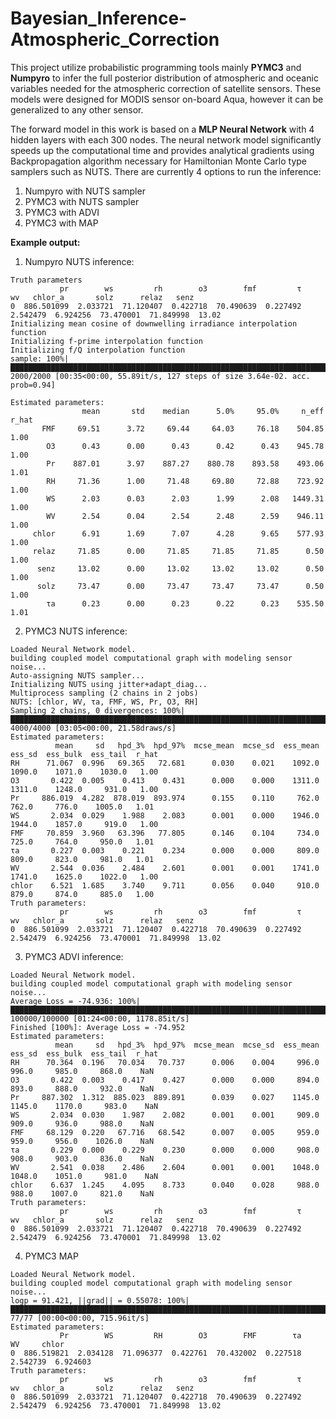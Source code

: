 # Bayesian_Inference-Atmospheric_Correction

This project utilize probabilistic programming tools mainly **PYMC3** and **Numpyro** to infer the full posterior distribution of atmospheric and oceanic variables needed for the atmospheric correction of satellite sensors. These models were designed for MODIS sensor on-board Aqua, however it can be generalized to any other sensor.

The forward model in this work is based on a **MLP Neural Network** with 4 hidden layers with each 300 nodes. The neural network model significantly speeds up the computational time and provides analytical gradients using Backpropagation algorithm necessary for Hamiltonian Monte Carlo type samplers such as NUTS.
There are currently 4 options to run the inference:
  1. Numpyro with NUTS sampler
  2. PYMC3 with NUTS sampler
  3. PYMC3 with ADVI
  4. PYMC3 with MAP

**Example output:**
1. Numpyro NUTS inference:
```
Truth parameters
           pr        ws         rh        o3        fmf         τ        wv   chlor_a       solz      relaz   senz
0  886.501099  2.033721  71.120407  0.422718  70.490639  0.227492  2.542479  6.924256  73.470001  71.849998  13.02
Initializing mean cosine of downwelling irradiance interpolation function
Initializing f-prime interpolation function
Initializing f/Q interpolation function
sample: 100%|███████████████████████████████████████████████████████████████████████████████| 2000/2000 [00:35<00:00, 55.89it/s, 127 steps of size 3.64e-02. acc. prob=0.94]

Estimated parameters:
                mean       std    median      5.0%     95.0%     n_eff     r_hat
       FMF     69.51      3.72     69.44     64.03     76.18    504.85      1.00
        O3      0.43      0.00      0.43      0.42      0.43    945.78      1.00
        Pr    887.01      3.97    887.27    880.78    893.58    493.06      1.01
        RH     71.36      1.00     71.48     69.80     72.88    723.92      1.00
        WS      2.03      0.03      2.03      1.99      2.08   1449.31      1.00
        WV      2.54      0.04      2.54      2.48      2.59    946.11      1.00
     chlor      6.91      1.69      7.07      4.28      9.65    577.93      1.00
     relaz     71.85      0.00     71.85     71.85     71.85      0.50      1.00
      senz     13.02      0.00     13.02     13.02     13.02      0.50      1.00
      solz     73.47      0.00     73.47     73.47     73.47      0.50      1.00
        τa      0.23      0.00      0.23      0.22      0.23    535.50      1.01
```

2. PYMC3 NUTS inference:
```
Loaded Neural Network model.
building coupled model computational graph with modeling sensor noise...
Auto-assigning NUTS sampler...
Initializing NUTS using jitter+adapt_diag...
Multiprocess sampling (2 chains in 2 jobs)
NUTS: [chlor, WV, τa, FMF, WS, Pr, O3, RH]
Sampling 2 chains, 0 divergences: 100%|██████████████████████████████████████████████████████████████████████████████████████████████| 4000/4000 [03:05<00:00, 21.58draws/s]
Estimated parameters:
          mean     sd   hpd_3%  hpd_97%  mcse_mean  mcse_sd  ess_mean  ess_sd  ess_bulk  ess_tail  r_hat
RH      71.067  0.996   69.365   72.681      0.030    0.021    1092.0  1090.0    1071.0    1030.0   1.00
O3       0.422  0.005    0.413    0.431      0.000    0.000    1311.0  1311.0    1248.0     931.0   1.00
Pr     886.019  4.282  878.019  893.974      0.155    0.110     762.0   762.0     776.0    1005.0   1.01
WS       2.034  0.029    1.988    2.083      0.001    0.000    1946.0  1944.0    1857.0     919.0   1.00
FMF     70.859  3.960   63.396   77.805      0.146    0.104     734.0   725.0     764.0     950.0   1.01
τa       0.227  0.003    0.221    0.234      0.000    0.000     809.0   809.0     823.0     981.0   1.01
WV       2.544  0.036    2.484    2.601      0.001    0.001    1741.0  1741.0    1625.0    1022.0   1.00
chlor    6.521  1.685    3.740    9.711      0.056    0.040     910.0   879.0     874.0     885.0   1.00
Truth parameters:
           pr        ws         rh        o3        fmf         τ        wv   chlor_a       solz      relaz   senz
0  886.501099  2.033721  71.120407  0.422718  70.490639  0.227492  2.542479  6.924256  73.470001  71.849998  13.02
```
3. PYMC3 ADVI inference:
```
Loaded Neural Network model.
building coupled model computational graph with modeling sensor noise...
Average Loss = -74.936: 100%|█████████████████████████████████████████████████████████████████████████████████████████████████████| 100000/100000 [01:24<00:00, 1178.85it/s]
Finished [100%]: Average Loss = -74.952
Estimated parameters:
          mean     sd   hpd_3%  hpd_97%  mcse_mean  mcse_sd  ess_mean  ess_sd  ess_bulk  ess_tail  r_hat
RH      70.364  0.196   70.034   70.737      0.006    0.004     996.0   996.0     985.0     868.0    NaN
O3       0.422  0.003    0.417    0.427      0.000    0.000     894.0   893.0     888.0     932.0    NaN
Pr     887.302  1.312  885.023  889.891      0.039    0.027    1145.0  1145.0    1170.0     983.0    NaN
WS       2.034  0.030    1.987    2.082      0.001    0.001     909.0   909.0     936.0     988.0    NaN
FMF     68.129  0.220   67.716   68.542      0.007    0.005     959.0   959.0     956.0    1026.0    NaN
τa       0.229  0.000    0.229    0.230      0.000    0.000     908.0   908.0     903.0     836.0    NaN
WV       2.541  0.038    2.486    2.604      0.001    0.001    1048.0  1048.0    1051.0     981.0    NaN
chlor    6.637  1.245    4.095    8.733      0.040    0.028     988.0   988.0    1007.0     821.0    NaN
Truth parameters:
           pr        ws         rh        o3        fmf         τ        wv   chlor_a       solz      relaz   senz
0  886.501099  2.033721  71.120407  0.422718  70.490639  0.227492  2.542479  6.924256  73.470001  71.849998  13.02
```
4. PYMC3 MAP
```
Loaded Neural Network model.
building coupled model computational graph with modeling sensor noise...
logp = 91.421, ||grad|| = 0.55078: 100%|███████████████████████████████████████████████████████████████████████████████████████████████████| 77/77 [00:00<00:00, 715.96it/s]
Estimated parameters:
           Pr        WS         RH        O3        FMF        τa        WV     chlor
0  886.519821  2.034128  71.096377  0.422761  70.432002  0.227518  2.542739  6.924603
Truth parameters:
           pr        ws         rh        o3        fmf         τ        wv   chlor_a       solz      relaz   senz
0  886.501099  2.033721  71.120407  0.422718  70.490639  0.227492  2.542479  6.924256  73.470001  71.849998  13.02
```
